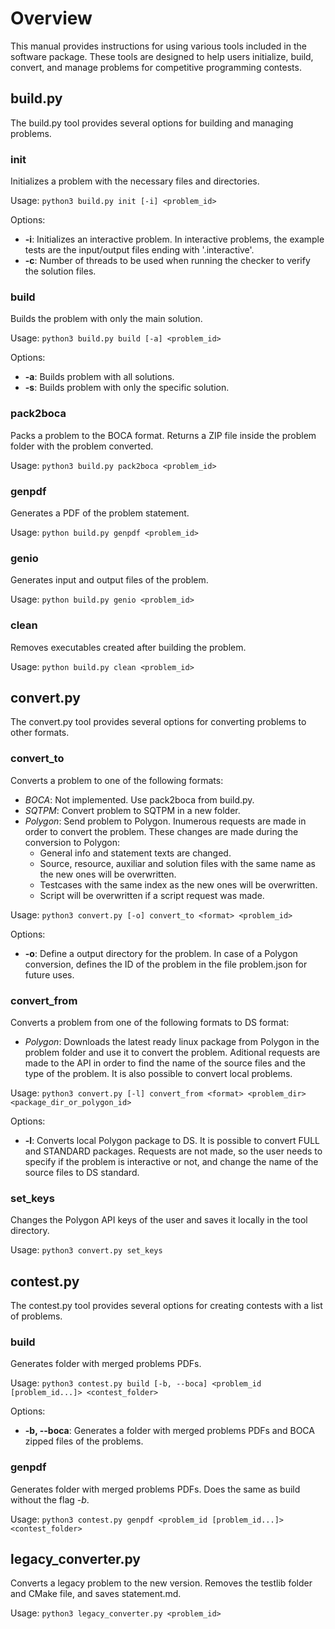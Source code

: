 # Overview

This manual provides instructions for using various tools included in the software package. These tools are designed to help users initialize, build, convert, and manage problems for competitive programming contests.

## build.py

The build.py tool provides several options for building and managing problems.

### init

Initializes a problem with the necessary files and directories.

Usage: `python3 build.py init [-i] <problem_id>`

Options:
- **-i**: Initializes an interactive problem. In interactive problems, the example tests are the input/output files ending with '.interactive'.
- **-c**: Number of threads to be used when running the checker to verify the solution files.

### build

Builds the problem with only the main solution.

Usage: `python3 build.py build [-a] <problem_id>`

Options: 
- **-a**: Builds problem with all solutions.
- **-s**: Builds problem with only the specific solution.

### pack2boca

Packs a problem to the BOCA format. Returns a ZIP file inside the problem folder with the problem converted.

Usage: `python3 build.py pack2boca <problem_id>` 

### genpdf

Generates a PDF of the problem statement.

Usage: `python build.py genpdf <problem_id>`

### genio

Generates input and output files of the problem.

Usage: `python build.py genio <problem_id>`

### clean

Removes executables created after building the problem.

Usage: `python build.py clean <problem_id>`

## convert.py

The convert.py tool provides several options for converting problems to other formats.

### convert_to

Converts a problem to one of the following formats:

- *BOCA*: Not implemented. Use pack2boca from build.py.
- *SQTPM*: Convert problem to SQTPM in a new folder. 
- *Polygon*: Send problem to Polygon. Inumerous requests are made in order to convert the problem. These changes are made during the conversion to Polygon:
    - General info and statement texts are changed.
    - Source, resource, auxiliar and solution files with the same name as the new ones will be overwritten.
    - Testcases with the same index as the new ones will be overwritten.
    - Script will be overwritten if a script request was made.

Usage: `python3 convert.py [-o] convert_to <format> <problem_id>`

Options:
- **-o**: Define a output directory for the problem. In case of a Polygon conversion, defines the ID of the problem in the file problem.json for future uses.

### convert_from

Converts a problem from one of the following formats to DS format:
- *Polygon*: Downloads the latest ready linux package from Polygon in the problem folder and use it to convert the problem. Aditional requests are made to the API in order to find the name of the source files and the type of the problem. It is also possible to convert local problems.

Usage: `python3 convert.py [-l] convert_from <format> <problem_dir> <package_dir_or_polygon_id>`

Options:
- **-l**: Converts local Polygon package to DS. It is possible to convert FULL and STANDARD packages. Requests are not made, so the user needs to specify if the problem is interactive or not, and change the name of the source files to DS standard.

### set_keys

Changes the Polygon API keys of the user and saves it locally in the tool directory.

Usage: `python3 convert.py set_keys`

## contest.py

The contest.py tool provides several options for creating contests with a list of problems.

### build

Generates folder with merged problems PDFs. 

Usage: `python3 contest.py build [-b, --boca] <problem_id [problem_id...]> <contest_folder>` 

Options:
- **-b, --boca**: Generates a folder with merged problems PDFs and BOCA zipped files of the problems.

### genpdf

Generates folder with merged problems PDFs. Does the same as build without the flag *-b*.

Usage: `python3 contest.py genpdf <problem_id [problem_id...]> <contest_folder>` 

## legacy_converter.py

Converts a legacy problem to the new version. Removes the testlib folder and CMake file, and saves statement.md.

Usage: `python3 legacy_converter.py <problem_id>`